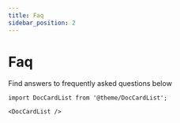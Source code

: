 ```yaml
---
title: Faq
sidebar_position: 2
---
```

# Faq
Find answers to frequently asked questions below

```mdx-code-block
import DocCardList from '@theme/DocCardList';

<DocCardList />
```
